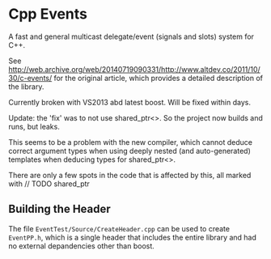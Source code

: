 # Cpp Events

A fast and general multicast delegate/event (signals and slots) system for C++.

See http://web.archive.org/web/20140719090331/http://www.altdev.co/2011/10/30/c-events/ for the original article, which
provides a detailed description of the library.

Currently broken with VS2013 abd latest boost. Will be fixed within days.

Update: the 'fix' was to not use shared_ptr<>. So the project now builds and runs, but leaks.

This seems to be a problem with the new compiler, which cannot deduce correct argument types when using deeply nested (and auto-generated) templates when deducing types for shared_ptr<>.

There are only a few spots in the code that is affected by this, all marked with // TODO shared_ptr

## Building the Header

The file `EventTest/Source/CreateHeader.cpp` can be used to create `EventPP.h`, which is a single header that includes the entire library and had no external depandencies other than boost.

